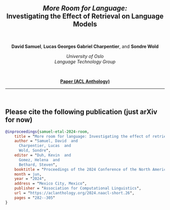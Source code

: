 <h2 align="center"><i>More Room for Language:</i><br><b>Investigating the Effect of Retrieval on Language Models</b></h2><br>


<p align="center">
  <b>David Samuel</b>, <b>Lucas Georges Gabriel Charpentier</b>, and <b>Sondre Wold</b>
</p>

<p align="center">
  <i>
    University of Oslo<br>
    Language Technology Group<br>
  </i>
</p>
<br>

<p align="center">
  <a href="https://aclanthology.org/2024.naacl-short.26"><b>Paper (ACL Anthology)</b></a><br>
</p>

_______

<br>

## Please cite the following publication (just arXiv for now)
```bibtex
@inproceedings{samuel-etal-2024-room,
    title = "More room for language: Investigating the effect of retrieval on language models",
    author = "Samuel, David  and
      Charpentier, Lucas  and
      Wold, Sondre",
    editor = "Duh, Kevin  and
      Gomez, Helena  and
      Bethard, Steven",
    booktitle = "Proceedings of the 2024 Conference of the North American Chapter of the Association for Computational Linguistics: Human Language Technologies (Volume 2: Short Papers)",
    month = jun,
    year = "2024",
    address = "Mexico City, Mexico",
    publisher = "Association for Computational Linguistics",
    url = "https://aclanthology.org/2024.naacl-short.26",
    pages = "282--305"
}

```
